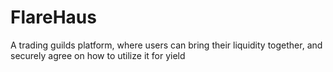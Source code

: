 # FlareHaus
A trading guilds platform, where users can bring their liquidity together, and securely agree on how to utilize it for yield
